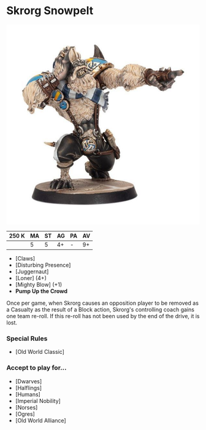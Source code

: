 # Skrorg Snowpelt

![](../media/starplayers/SkrorgSnowpeltLead.jpg)

| 250 K  | MA | ST | AG | PA | AV |
| --- | --- | --- | --- | --- | --- |
| | 5 | 5 | 4+ | - | 9+ |

* [Claws]
* [Disturbing Presence]
* [Juggernaut]
* [Loner] (4+)
* [Mighty Blow] (+1)
* **Pump Up the Crowd**

Once per game, when Skrorg causes an opposition player to be removed as a Casualty as the result of a Block action, Skrorg's controlling coach gains one team re-roll. If this re-roll has not been used by the end of the drive, it is lost.


### Special Rules
* [Old World Classic]

### Accept to play for...
* [Dwarves]
* [Halflings]
* [Humans]
* [Imperial Nobility]
* [Norses]
* [Ogres]
* [Old World Alliance]
